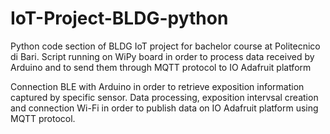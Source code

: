 # IoT-Project-BLDG-python
Python code section of BLDG IoT project for bachelor course at Politecnico di Bari. Script running on WiPy board in order to process data received by Arduino and to send them through MQTT protocol to IO Adafruit platform

Connection BLE with Arduino in order to retrieve exposition information captured by specific sensor. Data processing, exposition intervsal creation and connection Wi-Fi in order to publish data on IO Adafruit platform using MQTT protocol. 
